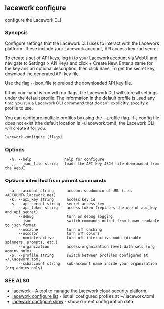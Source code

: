 ## lacework configure

configure the Lacework CLI

### Synopsis

Configure settings that the Lacework CLI uses to interact with the Lacework
platform. These include your Lacework account, API access key and secret.

To create a set of API keys, log in to your Lacework account via WebUI and
navigate to Settings > API Keys and click + Create New. Enter a name for
the key and an optional description, then click Save. To get the secret key,
download the generated API key file.

Use the flag --json_file to preload the downloaded API key file.

If this command is run with no flags, the Lacework CLI will store all
settings under the default profile. The information in the default profile
is used any time you run a Lacework CLI command that doesn't explicitly
specify a profile to use.

You can configure multiple profiles by using the --profile flag. If a
config file does not exist (the default location is ~/.lacework.toml),
the Lacework CLI will create it for you.

```
lacework configure [flags]
```

### Options

```
  -h, --help               help for configure
  -j, --json_file string   loads the API key JSON file downloaded from the WebUI
```

### Options inherited from parent commands

```
  -a, --account string      account subdomain of URL (i.e. <ACCOUNT>.lacework.net)
  -k, --api_key string      access key id
  -s, --api_secret string   secret access key
      --api_token string    access token (replaces the use of api_key and api_secret)
      --debug               turn on debug logging
      --json                switch commands output from human-readable to json format
      --nocache             turn off caching
      --nocolor             turn off colors
      --noninteractive      turn off interactive mode (disable spinners, prompts, etc.)
      --organization        access organization level data sets (org admins only)
  -p, --profile string      switch between profiles configured at ~/.lacework.toml
      --subaccount string   sub-account name inside your organization (org admins only)
```

### SEE ALSO

* [lacework](lacework.md)	 - A tool to manage the Lacework cloud security platform.
* [lacework configure list](lacework_configure_list.md)	 - list all configured profiles at ~/.lacework.toml
* [lacework configure show](lacework_configure_show.md)	 - show current configuration data

